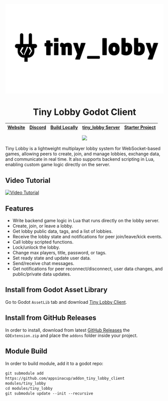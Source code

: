 <p align="center">
	<img width="512px" src="tiny_lobby_banner.png"/> 
	<h1 align="center">Tiny Lobby Godot Client</h1> 
</p>

|[Website](https://appsinacup.com)|[Discord](https://discord.gg/56dMud8HYn)|[Build Locally](./BUILD.md)|[tiny_lobby Server](https://github.com/appsinacup/tiny_lobby)|[Starter Project](https://github.com/appsinacup/tiny_lobby_starter)
|-|-|-|-|-|

<p align="center">
		<img src="https://img.shields.io/badge/Godot-4.4.1-%23478cbf?logo=godot-engine&logoColor=white" />
</p>

Tiny Lobby is a lightweight multiplayer lobby system for WebSocket-based games, allowing peers to create, join, and manage lobbies, exchange data, and communicate in real time. It also supports backend scripting in Lua, enabling custom game logic directly on the server.

## Video Tutorial

[![Video Tutorial](https://img.youtube.com/vi/I9v_qkCa08Y/0.jpg)](https://www.youtube.com/watch?v=I9v_qkCa08Y)

## Features

- Write backend game logic in Lua that runs directly on the lobby server.
- Create, join, or leave a lobby.
- Get lobby public data, tags, and a list of lobbies.
- Receive the lobby state and notifications for peer join/leave/kick events.
- Call lobby scripted functions.
- Lock/unlock the lobby.
- Change max players, title, password, or tags.
- Set ready state and update user data.
- Send/receive chat messages.
- Get notifications for peer reconnect/disconnect, user data changes, and public/private data updates.

## Install from Godot Asset Library

Go to Godot `AssetLib` tab and download [Tiny Lobby Client](https://godotengine.org/asset-library/asset/4200).

## Install from GitHub Releases

In order to install, download from latest [GitHub Releases](https://github.com/appsinacup/addon_tiny_lobby_client/releases) the `GDExtension.zip` and place the `addons` folder inside your project.

## Module Build

In order to build module, add it to a godot repo:

```
git submodule add https://github.com/appsinacup/addon_tiny_lobby_client modules/tiny_lobby
cd modules/tiny_lobby
git submodule update --init --recursive
```
